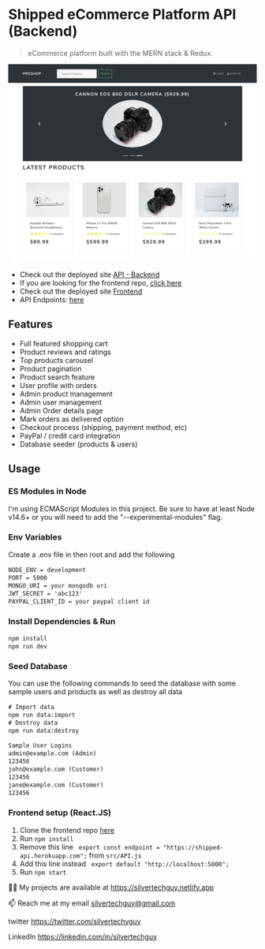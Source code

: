 # Shipped eCommerce Platform API (Backend)
> eCommerce platform built with the MERN stack & Redux.

![screenshot](https://github.com/silvertechguy/shipped-api/blob/main/shipped.png)
- Check out the deployed site [API - Backend](https://shipped-api.herokuapp.com/)
- If you are looking for the frontend repo, [click here](https://github.com/silvertechguy/shipped)
- Check out the deployed site [Frontend](https://shipped-official.herokuapp.com/)
- API Endpoints: [here](https://github.com/silvertechguy/shipped-api/blob/main/api-spec.md)
## Features
- Full featured shopping cart
- Product reviews and ratings
- Top products carousel
- Product pagination
- Product search feature
- User profile with orders
- Admin product management
- Admin user management
- Admin Order details page
- Mark orders as delivered option
- Checkout process (shipping, payment method, etc)
- PayPal / credit card integration
- Database seeder (products & users)
## Usage
### ES Modules in Node
I'm using ECMAScript Modules in this project. Be sure to have at least Node v14.6+ or you will need to add the "--experimental-modules" flag.
### Env Variables
Create a .env file in then root and add the following
```
NODE_ENV = development
PORT = 5000
MONGO_URI = your mongodb uri
JWT_SECRET = 'abc123'
PAYPAL_CLIENT_ID = your paypal client id
```
### Install Dependencies & Run
```
npm install
npm run dev
```
### Seed Database
You can use the following commands to seed the database with some sample users and products as well as destroy all data
```
# Import data
npm run data:import
# Destroy data
npm run data:destroy
```
```
Sample User Logins
admin@example.com (Admin)
123456
john@example.com (Customer)
123456
jane@example.com (Customer)
123456
```
### Frontend setup (React.JS)
1. Clone the frontend repo [here](https://github.com/silvertechguy/shipped)
2. Run `npm install`
3. Remove this line ` export const endpoint = "https://shipped-api.herokuapp.com";` from `src/API.js`
4. Add this line instead ` export default "http://localhost:5000";`
5. Run `npm start`

👨‍💻 My projects are available at https://silvertechguy.netlify.app

📫 Reach me at my email silvertechguy@gmail.com

twitter https://twitter.com/silvertechyguy

LinkedIn https://linkedin.com/in/silvertechguy


